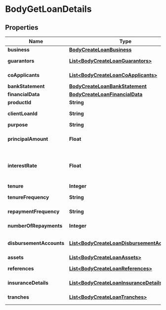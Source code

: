 

# BodyGetLoanDetails


## Properties

Name | Type | Description | Notes
------------ | ------------- | ------------- | -------------
**business** | [**BodyCreateLoanBusiness**](BodyCreateLoanBusiness.md) |  |  [optional]
**guarantors** | [**List&lt;BodyCreateLoanGuarantors&gt;**](BodyCreateLoanGuarantors.md) | Refer table Guarantors for attributes |  [optional]
**coApplicants** | [**List&lt;BodyCreateLoanCoApplicants&gt;**](BodyCreateLoanCoApplicants.md) | Refer table CoApplicants for attributes |  [optional]
**bankStatement** | [**BodyCreateLoanBankStatement**](BodyCreateLoanBankStatement.md) |  |  [optional]
**financialData** | [**BodyCreateLoanFinancialData**](BodyCreateLoanFinancialData.md) |  |  [optional]
**productId** | **String** | Product ID created in CA |  [optional]
**clientLoanId** | **String** | Loan ID as per Partner&amp;#39;s LMS |  [optional]
**purpose** | **String** | Free flowing text |  [optional]
**principalAmount** | **Float** | Total loan amount in Rs (Overall amount to the borrower) |  [optional]
**interestRate** | **Float** | Reducing balance interest rate of the customer in %. This is the interest rate to be mentioned in the sanction letter as well |  [optional]
**tenure** | **Integer** | Tenure of the loan |  [optional]
**tenureFrequency** | **String** | Whether the tenure is monthly/yearly/weekly |  [optional]
**repaymentFrequency** | **String** | Daily/Weekly/Once in 2 weeks/Monthly/Quarterly/Bullet |  [optional]
**numberOfRepayments** | **Integer** | Number of repayments as per the repayment schedule |  [optional]
**disbursementAccounts** | [**List&lt;BodyCreateLoanDisbursementAccounts&gt;**](BodyCreateLoanDisbursementAccounts.md) | Refer table DisbursementAccounts for attributes |  [optional]
**assets** | [**List&lt;BodyCreateLoanAssets&gt;**](BodyCreateLoanAssets.md) | Refer table Assets for attributes |  [optional]
**references** | [**List&lt;BodyCreateLoanReferences&gt;**](BodyCreateLoanReferences.md) | Refer table References for attributes |  [optional]
**insuranceDetails** | [**List&lt;BodyCreateLoanInsuranceDetails&gt;**](BodyCreateLoanInsuranceDetails.md) | Refer table InsuranceDetails for attributes |  [optional]
**tranches** | [**List&lt;BodyCreateLoanTranches&gt;**](BodyCreateLoanTranches.md) | Refer table Tranches for attributes |  [optional]



